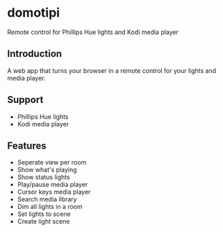 # domotipi
Remote control for Phillips Hue lights and Kodi media player

## Introduction
A web app that turns your browser in a remote control for your lights and media player.

## Support
- Phillips Hue lights
- Kodi media player

## Features
- Seperate view per room
- Show what's playing
- Show status lights
- Play/pause media player
- Cursor keys media player
- Search media library
- Dim all lights in a room
- Set lights to scene
- Create light scene
